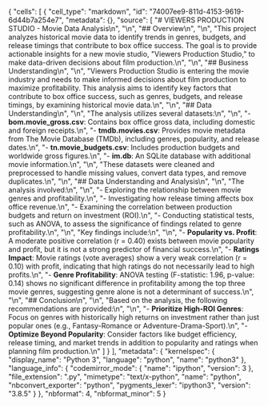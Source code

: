 {
 "cells": [
  {
   "cell_type": "markdown",
   "id": "74007ee9-811d-4153-9619-6d44b7a254e7",
   "metadata": {},
   "source": [
    "# VIEWERS PRODUCTION STUDIO - Movie Data Analysis\n",
    "\n",
    "## Overview\n",
    "\n",
    "This project analyzes historical movie data to identify trends in genres, budgets, and release timings that contribute to box office success. The goal is to provide actionable insights for a new movie studio, \"Viewers Production Studio,\" to make data-driven decisions about film production.\n",
    "\n",
    "## Business Understanding\n",
    "\n",
    "Viewers Production Studio is entering the movie industry and needs to make informed decisions about film production to maximize profitability. This analysis aims to identify key factors that contribute to box office success, such as genres, budgets, and release timings, by examining historical movie data.\n",
    "\n",
    "## Data Understanding\n",
    "\n",
    "The analysis utilizes several datasets:\n",
    "\n",
    "- **bom.movie_gross.csv**: Contains box office gross data, including domestic and foreign receipts.\n",
    "- **tmdb.movies.csv**: Provides movie metadata from The Movie Database (TMDb), including genres, popularity, and release dates.\n",
    "- **tn.movie_budgets.csv**: Includes production budgets and worldwide gross figures.\n",
    "- **im.db**: An SQLite database with additional movie information.\n",
    "\n",
    "These datasets were cleaned and preprocessed to handle missing values, convert data types, and remove duplicates.\n",
    "\n",
    "## Data Understanding and Analysis\n",
    "\n",
    "The analysis involved:\n",
    "\n",
    "- Exploring the relationship between movie genres and profitability.\n",
    "- Investigating how release timing affects box office revenue.\n",
    "- Examining the correlation between production budgets and return on investment (ROI).\n",
    "- Conducting statistical tests, such as ANOVA, to assess the significance of findings related to genre profitability.\n",
    "\n",
    "Key findings include:\n",
    "\n",
    "- **Popularity vs. Profit**: A moderate positive correlation (r = 0.40) exists between movie popularity and profit, but it is not a strong predictor of financial success.\n",
    "- **Ratings Impact**: Movie ratings (vote averages) show a very weak correlation (r = 0.10) with profit, indicating that high ratings do not necessarily lead to high profits.\n",
    "- **Genre Profitability**: ANOVA testing (F-statistic: 1.96, p-value: 0.14) shows no significant difference in profitability among the top three movie genres, suggesting genre alone is not a determinant of success.\n",
    "\n",
    "## Conclusion\n",
    "\n",
    "Based on the analysis, the following recommendations are provided:\n",
    "\n",
    "- **Prioritize High-ROI Genres**: Focus on genres with historically high returns on investment rather than just popular ones (e.g., Fantasy-Romance or Adventure-Drama-Sport).\n",
    "- **Optimize Beyond Popularity**: Consider factors like budget efficiency, release timing, and market trends in addition to popularity and ratings when planning film production.\n"
   ]
  }
 ],
 "metadata": {
  "kernelspec": {
   "display_name": "Python 3",
   "language": "python",
   "name": "python3"
  },
  "language_info": {
   "codemirror_mode": {
    "name": "ipython",
    "version": 3
   },
   "file_extension": ".py",
   "mimetype": "text/x-python",
   "name": "python",
   "nbconvert_exporter": "python",
   "pygments_lexer": "ipython3",
   "version": "3.8.5"
  }
 },
 "nbformat": 4,
 "nbformat_minor": 5
}
